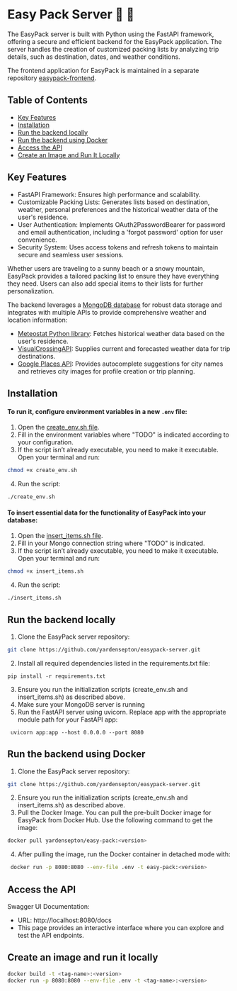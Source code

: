 # Easy Pack Server :luggage: :memo:

The EasyPack server is built with Python using the FastAPI framework, offering a secure and efficient backend for the EasyPack application.
The server handles the creation of customized packing lists by analyzing trip details, such as destination, dates, and weather conditions.

The frontend application for EasyPack is maintained in a separate repository [easypack-frontend](https://github.com/yardensepton/easypack-frontend).

## Table of Contents
* [Key Features](#key-features)
* [Installation](#installation)
* [Run the backend locally](#Run-the-backend-locally)
* [Run the backend using Docker](#Run-the-backend-using-Docker)
* [Access the API](#access-the-api)
* [Create an Image and Run It Locally](#create-an-image-and-run-it-locally)


## Key Features	

* FastAPI Framework: Ensures high performance and scalability.
* Customizable Packing Lists: Generates lists based on destination, weather, personal preferences and the historical weather data of the user's residence.
* User Authentication: Implements OAuth2PasswordBearer for password and email authentication, including a 'forgot password' option for user convenience.
* Security System: Uses access tokens and refresh tokens to maintain secure and seamless user sessions.

Whether users are traveling to a sunny beach or a snowy mountain, EasyPack provides a tailored packing list to ensure they have everything they need.
Users can also add special items to their lists for further personalization.

The backend leverages a [MongoDB database](https://www.mongodb.com/) for robust data storage and integrates with multiple APIs
to provide comprehensive weather and location information:

* [Meteostat Python library](https://dev.meteostat.net/python/): Fetches historical weather data based on the user's residence.
* [VisualCrossingAPI](https://www.visualcrossing.com/): Supplies current and forecasted weather data for trip destinations.
* [Google Places API](https://developers.google.com/maps/documentation/places/web-service/overview): Provides autocomplete suggestions for city names and retrieves city images for profile creation or trip planning.


## Installation

#### To run it, configure environment variables in a new `.env` file:
1. Open the [create_env.sh file](create_env.sh). 
2. Fill in the environment variables where "TODO" is indicated according to your configuration. 
3. If the script isn’t already executable, you need to make it executable. Open your terminal and run:
```bash
chmod +x create_env.sh
```
4. Run the script:
```
./create_env.sh
``` 

#### To insert essential data for the functionality of EasyPack into your database:
1. Open the [insert_items.sh file](insert_items.sh). 
2. Fill in your Mongo connection string where "TODO" is indicated.
3. If the script isn’t already executable, you need to make it executable. Open your terminal and run:
```bash
chmod +x insert_items.sh
```
4. Run the script:
```
./insert_items.sh
``` 


## Run the backend locally
1. Clone the EasyPack server repository:
```bash
git clone https://github.com/yardensepton/easypack-server.git
```
2. Install all required dependencies listed in the requirements.txt file:
```
pip install -r requirements.txt
```
3. Ensure you run the initialization scripts (create_env.sh and insert_items.sh) as described above.
4. Make sure your MongoDB server is running
5. Run the FastAPI server using uvicorn. Replace app with the appropriate module path for your FastAPI app:
```
 uvicorn app:app --host 0.0.0.0 --port 8080  
```
## Run the backend using Docker
1. Clone the EasyPack server repository:
```bash
git clone https://github.com/yardensepton/easypack-server.git
```
2. Ensure you run the initialization scripts (create_env.sh and insert_items.sh) as described above.
3. Pull the Docker Image.
You can pull the pre-built Docker image for EasyPack from Docker Hub. Use the following command to get the image:
```bash
docker pull yardensepton/easy-pack:<version>
```
4. After pulling the image, run the Docker container in detached mode with:
```bash
 docker run -p 8080:8080 --env-file .env -t easy-pack:<version> 
```
## Access the API
Swagger UI Documentation:
* URL: http://localhost:8080/docs
* This page provides an interactive interface where you can explore and test the API endpoints.

## Create an image and run it locally
```bash
docker build -t <tag-name>:<version>
docker run -p 8080:8080 --env-file .env -t <tag-name>:<version>
```
